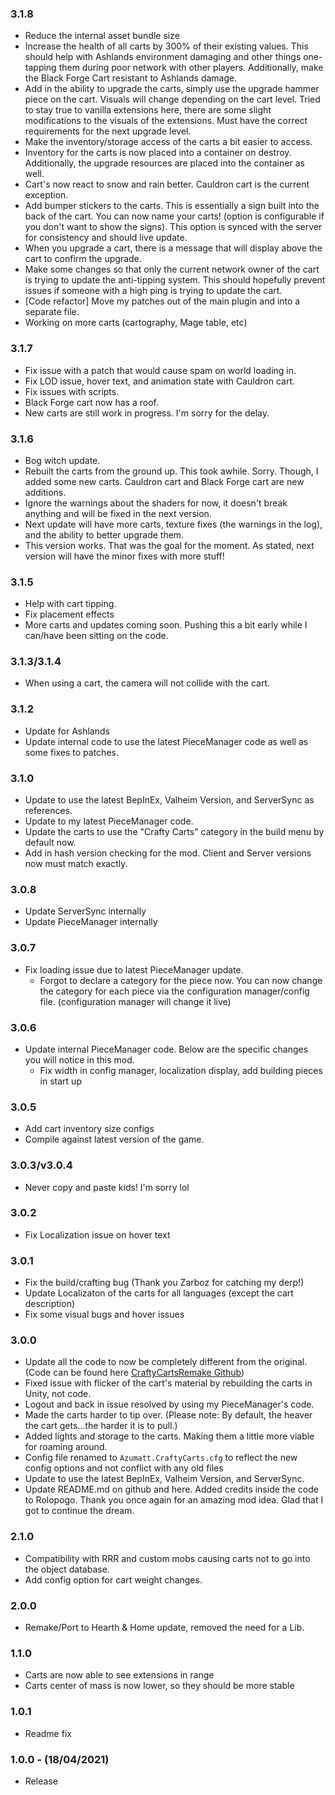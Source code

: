 ### 3.1.8
- Reduce the internal asset bundle size
- Increase the health of all carts by 300% of their existing values. This should help with Ashlands environment damaging and other things one-tapping them during poor network with other players. Additionally, make the Black Forge Cart resistant to Ashlands damage.
- Add in the ability to upgrade the carts, simply use the upgrade hammer piece on the cart. Visuals will change depending on the cart level. Tried to stay true to vanilla extensions here, there are some slight modifications to the visuals of the extensions. Must have the correct requirements for the next upgrade level.
- Make the inventory/storage access of the carts a bit easier to access.
- Inventory for the carts is now placed into a container on destroy. Additionally, the upgrade resources are placed into the container as well.
- Cart's now react to snow and rain better. Cauldron cart is the current exception.
- Add bumper stickers to the carts. This is essentially a sign built into the back of the cart. You can now name your carts! (option is configurable if you don't want to show the signs). This option is synced with the server for consistency and should live update.
- When you upgrade a cart, there is a message that will display above the cart to confirm the upgrade.
- Make some changes so that only the current network owner of the cart is trying to update the anti-tipping system. This should hopefully prevent issues if someone with a high ping is trying to update the cart.
- [Code refactor] Move my patches out of the main plugin and into a separate file.
- Working on more carts (cartography, Mage table, etc)
### 3.1.7
- Fix issue with a patch that would cause spam on world loading in.
- Fix LOD issue, hover text, and animation state with Cauldron cart.
- Fix issues with scripts.
- Black Forge cart now has a roof.
- New carts are still work in progress. I'm sorry for the delay.
### 3.1.6
- Bog witch update.
- Rebuilt the carts from the ground up. This took awhile. Sorry. Though, I added some new carts. Cauldron cart and Black Forge cart are new additions.
- Ignore the warnings about the shaders for now, it doesn't break anything and will be fixed in the next version.
- Next update will have more carts, texture fixes (the warnings in the log), and the ability to better upgrade them.
- This version works. That was the goal for the moment. As stated, next version will have the minor fixes with more stuff!
### 3.1.5
- Help with cart tipping.
- Fix placement effects
- More carts and updates coming soon. Pushing this a bit early while I can/have been sitting on the code.
### 3.1.3/3.1.4
- When using a cart, the camera will not collide with the cart.
### 3.1.2
- Update for Ashlands
- Update internal code to use the latest PieceManager code as well as some fixes to patches.
### 3.1.0
- Update to use the latest BepInEx, Valheim Version,  and ServerSync as references.
- Update to my latest PieceManager code.
- Update the carts to use the "Crafty Carts" category in the build menu by default now.
- Add in hash version checking for the mod. Client and Server versions now must match exactly.

### 3.0.8
- Update ServerSync internally
- Update PieceManager internally
### 3.0.7
- Fix loading issue due to latest PieceManager update.
    * Forgot to declare a category for the piece now. You can now change the category for each piece via the configuration manager/config file. (configuration manager will change it live)
### 3.0.6
- Update internal PieceManager code. Below are the specific changes you will notice in this mod.
    * Fix width in config manager, localization display, add building pieces in start up
### 3.0.5
- Add cart inventory size configs
- Compile against latest version of the game.
### 3.0.3/v3.0.4
- Never copy and paste kids! I'm sorry lol
### 3.0.2
- Fix Localization issue on hover text
### 3.0.1
- Fix the build/crafting bug (Thank you Zarboz for catching my derp!)
- Update Localizaton of the carts for all languages (except the cart description)
- Fix some visual bugs and hover issues

### 3.0.0
- Update all the code to now be completely different from the original. (Code can be found here [CraftyCartsRemake Github](https://github.com/AzumattDev/CraftyCartsRemake))
- Fixed issue with flicker of the cart's material by rebuilding the carts in Unity, not code.
- Logout and back in issue resolved by using my PieceManager's code.
- Made the carts harder to tip over. (Please note: By default, the heaver the cart gets...the harder it is to pull.)
- Added lights and storage to the carts. Making them a little more viable for roaming around.
- Config file renamed to `Azumatt.CraftyCarts.cfg` to reflect the new config options and not conflict with any old files
- Update to use the latest BepInEx, Valheim Version, and ServerSync.
- Update README.md on github and here. Added credits inside the code to Rolopogo. Thank you once again for an amazing mod idea. Glad that I got to continue the dream.
### 2.1.0
- Compatibility with RRR and custom mobs causing carts not to go into the object database.
- Add config option for cart weight changes.
### 2.0.0
- Remake/Port to Hearth & Home update, removed the need for a Lib.
### 1.1.0
- Carts are now able to see extensions in range
- Carts center of mass is now lower, so they should be more stable
### 1.0.1
- Readme fix
### 1.0.0 - (18/04/2021)
- Release